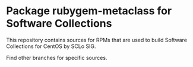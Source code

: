 # Package rubygem-metaclass for Software Collections

This repository contains sources for RPMs that are used
to build Software Collections for CentOS by SCLo SIG.

Find other branches for specific sources.
